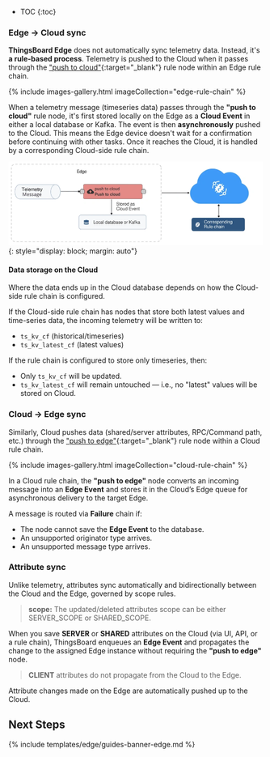* TOC
{:toc}

### Edge → Cloud sync

**ThingsBoard Edge** does not automatically sync telemetry data. 
Instead, it's **a rule-based process**. Telemetry is pushed to the Cloud when it passes through the ["push to cloud"](/docs/{{peDocsPrefix}}user-guide/rule-engine-2-0/action-nodes/#push-to-cloud){:target="_blank"} rule node within an Edge rule chain.

{% include images-gallery.html imageCollection="edge-rule-chain" %}

When a telemetry message (timeseries data) passes through the **"push to cloud"** rule node, 
it's first stored locally on the Edge as a **Cloud Event** in either a local database or Kafka.
The event is then **asynchronously** pushed to the Cloud. This means the Edge device doesn't wait for a confirmation before continuing with other tasks.
Once it reaches the Cloud, it is handled by a corresponding Cloud-side rule chain.

![edge→cloud diagram](/images/edge/user-guide/edge-cloud-telemetry-sync/edge-cloud-diagram.webp){: style="display: block; margin: auto"}

#### Data storage on the Cloud

Where the data ends up in the Cloud database depends on how the Cloud-side rule chain is configured.

If the Cloud-side rule chain has nodes that store both latest values and time-series data, the incoming telemetry will be written to:

* `ts_kv_cf` (historical/timeseries)
* `ts_kv_latest_cf` (latest values)

If the rule chain is configured to store only timeseries, then:

* Only `ts_kv_cf` will be updated.
* `ts_kv_latest_cf` will remain untouched — i.e., no "latest" values will be stored on Cloud.

### Cloud → Edge sync

Similarly, Cloud pushes data (shared/server attributes, RPC/Command path, etc.) through the ["push to edge"](/docs/{{peDocsPrefix}}user-guide/rule-engine-2-0/action-nodes/#push-to-edge){:target="_blank"} rule node within a Cloud rule chain.

{% include images-gallery.html imageCollection="cloud-rule-chain" %}

In a Cloud rule chain, the **"push to edge"** node converts an incoming message into an **Edge Event** 
and stores it in the Cloud’s Edge queue for asynchronous delivery to the target Edge. 

A message is routed via **Failure** chain if:
* The node cannot save the **Edge Event** to the database.
* An unsupported originator type arrives.
* An unsupported message type arrives.

### Attribute sync

Unlike telemetry, attributes sync automatically and bidirectionally between the Cloud and the Edge, governed by scope rules.

> **scope:** The updated/deleted attributes scope can be either SERVER_SCOPE or SHARED_SCOPE.

When you save **SERVER** or **SHARED** attributes on the Cloud (via UI, API, or a rule chain), ThingsBoard enqueues an **Edge Event** 
and propagates the change to the assigned Edge instance without requiring the **"push to edge"** node. 

>**CLIENT** attributes do not propagate from the Cloud to the Edge. 

Attribute changes made on the Edge are automatically pushed up to the Cloud.

## Next Steps

{% include templates/edge/guides-banner-edge.md %}
